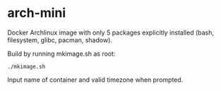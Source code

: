 arch-mini
=========

Docker Archlinux image with only 5 packages explicitly installed (bash, filesystem, glibc, pacman, shadow).

Build by running mkimage.sh as root:

	./mkimage.sh

Input name of container and valid timezone when prompted.
